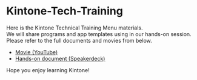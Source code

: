 # Kintone-Tech-Training

Here is the Kintone Technical Training Menu materials.  
We will share programs and app templates using in our hands-on session.  
Please refer to the full documents and movies from below.  

- [Movie (YouTube)](https://www.youtube.com/user/kintoneglobal)
- [Hands-on document (Speakerdeck)](https://speakerdeck.com/cybozugta)

Hope you enjoy learning Kintone!
